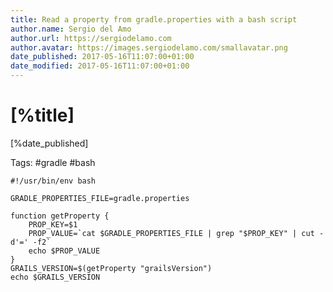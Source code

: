 ```yaml
---
title: Read a property from gradle.properties with a bash script
author.name: Sergio del Amo
author.url: https://sergiodelamo.com
author.avatar: https://images.sergiodelamo.com/smallavatar.png 
date_published: 2017-05-16T11:07:00+01:00
date_modified: 2017-05-16T11:07:00+01:00
---
```


# [%title]

[%date_published]

Tags: #gradle #bash

```
#!/usr/bin/env bash

GRADLE_PROPERTIES_FILE=gradle.properties

function getProperty {
    PROP_KEY=$1
    PROP_VALUE=`cat $GRADLE_PROPERTIES_FILE | grep "$PROP_KEY" | cut -d'=' -f2`
    echo $PROP_VALUE
}
GRAILS_VERSION=$(getProperty "grailsVersion")
echo $GRAILS_VERSION
```

